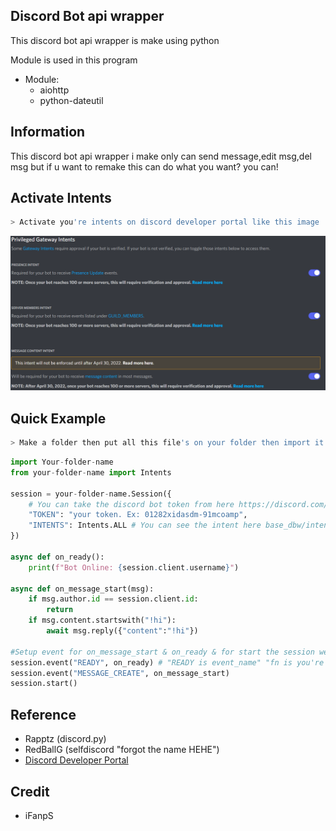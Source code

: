 ## Discord Bot api wrapper
This discord bot api wrapper is make using python

Module is used in this program

- Module:
    - aiohttp
    - python-dateutil

## Information
This discord bot api wrapper i make only can send message,edit msg,del msg but if u want to remake this can do what you want? you can!

## Activate Intents
```bash
> Activate you're intents on discord developer portal like this image
```
![Intents Activate](intents-activate.png)

## Quick Example
```bash
> Make a folder then put all this file's on your folder then import it as a module
```
```Python
import Your-folder-name
from your-folder-name import Intents

session = your-folder-name.Session({
    # You can take the discord bot token from here https://discord.com/developers/applications
    "TOKEN": "your token. Ex: 01282xidasdm-91mcoamp",
    "INTENTS": Intents.ALL # You can see the intent here base_dbw/intents.py. Check all the privileged gateaways here if the bot don't on or get intents error : https://discord.com/developers/applications/BotID/bot
})

async def on_ready():
    print(f"Bot Online: {session.client.username}")
    
async def on_message_start(msg):
    if msg.author.id == session.client.id:
        return
    if msg.content.startswith("!hi"):
        await msg.reply({"content":"!hi"})
        
#Setup event for on_message_start & on_ready & for start the session websocket
session.event("READY", on_ready) # "READY is event_name" "fn is you're function name "on_ready""
session.event("MESSAGE_CREATE", on_message_start)
session.start()
```

## Reference
- Rapptz (discord.py)
- RedBallG (selfdiscord "forgot the name HEHE")
- [Discord Developer Portal](https://discord.com/developers/applications)

## Credit
- iFanpS
